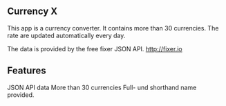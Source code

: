 Currency X
-------------------
This app is a currency converter.
It contains more than 30 currencies.
The rate are updated automatically every day.

The data is provided by the free fixer JSON API.
http://fixer.io

Features
----------------

JSON API data
More than 30 currencies
Full- und shorthand name provided.